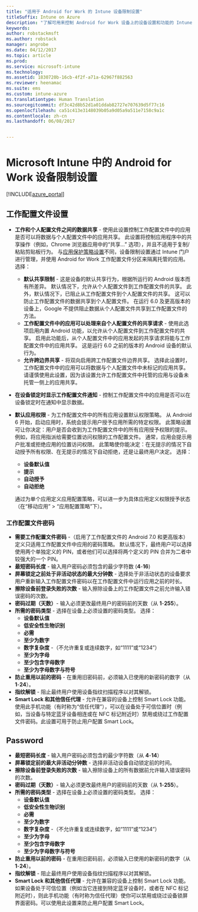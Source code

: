 ```yaml
---
title: "适用于 Android for Work 的 Intune 设备限制设置"
titleSuffix: Intune on Azure
description: "了解可用来控制 Android for Work 设备上的设备设置和功能的 Intune 设置。"
keywords: 
author: robstackmsft
ms.author: robstack
manager: angrobe
ms.date: 04/12/2017
ms.topic: article
ms.prod: 
ms.service: microsoft-intune
ms.technology: 
ms.assetid: 1830720b-16cb-4f2f-a71a-62967f882563
ms.reviewer: heenamac
ms.suite: ems
ms.custom: intune-azure
ms.translationtype: Human Translation
ms.sourcegitcommit: df3c42d8b52d1a01ddab82727e707639d5f77c16
ms.openlocfilehash: ca51c413e3148039b05a9d05a9a511e7158c9a1c
ms.contentlocale: zh-cn
ms.lasthandoff: 06/08/2017


---
```


# <a name="android-for-work-device-restriction-settings-in-microsoft-intune"></a>Microsoft Intune 中的 Android for Work 设备限制设置

[!INCLUDE[azure_portal](./includes/azure_portal.md)]

## <a name="work-profile-settings"></a>工作配置文件设置
- **工作和个人配置文件之间的数据共享** - 使用此设置控制工作配置文件中的应用是否可以将数据与个人配置文件中的应用共享。 此设置将控制应用程序中的共享操作（例如，Chrome 浏览器应用中的“共享...” 选项），并且不适用于复制/粘贴剪贴板行为。 与[应用保护策略设置](https://docs.microsoft.com/intune-classic/deploy-use/protect-app-data-using-mobile-app-management-policies-with-microsoft-intune)不同，设备限制设置通过 Intune 门户进行管理，并使用 Android for Work 工作配置文件分区来隔离托管的应用。 选择：
    - **默认共享限制** - 这是设备的默认共享行为，根据所运行的 Android 版本而有所差异。 默认情况下，允许从个人配置文件到工作配置文件的共享。 此外，默认情况下，已阻止从工作配置文件到个人配置文件的共享。 这可以防止工作配置文件的数据共享到个人配置文件。 在运行 6.0 及更高版本的设备上，Google 不提供阻止数据从个人配置文件共享到工作配置文件的方法。   
    - **工作配置文件中的应用可以处理来自个人配置文件的共享请求** - 使用此选项启用内置 Android 功能，以允许从个人配置文件到工作配置文件的共享。 启用此功能后，从个人配置文件中的应用发起的共享请求将能与工作配置文件中的应用共享。 这是运行 6.0 之前的版本的 Android 设备的默认行为。
    - **允许跨边界共享** - 将双向启用跨工作配置文件边界共享。 选择此设置时，工作配置文件中的应用可以将数据与个人配置文件中未标记的应用共享。 请谨慎使用此设置，因为该设置允许工作配置文件中托管的应用与设备未托管一侧上的应用共享。

-   **在设备锁定时显示工作配置文件通知** - 控制工作配置文件中的应用是否可以在设备锁定时在通知中显示数据。
-   **默认应用权限** - 为工作配置文件中的所有应用设置默认权限策略。 从 Android 6 开始，启动应用时，系统会提示用户授予应用所需的特定权限。 此策略设置可让你决定：用户是否会收到为工作配置文件中的所有应用授予权限的提示。 例如，将应用指派给需要位置访问权限的工作配置文件。 通常，应用会提示用户批准或拒绝应用的位置访问权限。 此策略使你能决定：在无提示的情况下自动授予所有权限、在无提示的情况下自动拒绝，还是让最终用户决定。 选择：
    -   **设备默认值**
    -   **提示**
    -   **自动授予**
    -   **自动拒绝**

    通过为单个应用定义应用配置策略，可以进一步为具体应用定义权限授予状态（在“移动应用” > “应用配置策略”下）。

### <a name="work-profile-password"></a>工作配置文件密码
- **需要工作配置文件密码** -（启用了工作配置文件的 Android 7.0 和更高版本）定义只适用工作配置文件中应用的密码策略。 默认情况下，最终用户可以选择使用两个单独定义的 PIN，或者他们可以选择将两个定义的 PIN 合并为二者中较强大的一个 PIN。
- **最短密码长度** - 输入用户密码必须包含的最少字符数 (**4**-**16**)
- **屏幕锁定之前处于非活动状态的最大分钟数** - 选择处于非活动状态的设备要求用户重新输入工作配置文件密码以在工作配置文件中运行应用之前的时长。
- **擦除设备前登录失败的次数** - 输入擦除设备上的工作配置文件之前允许输入错误密码的次数。
- **密码过期（天数）**- 输入必须更改最终用户的密码前的天数（从 **1**-**255**）。
- **所需的密码类型** - 选择在设备上必须设置的密码类型。 选择：
    - **设备默认值**
    - **低安全性生物识别**
    - **必需**
    - **至少为数字**
    - **数字复杂度** -（不允许重复或连续数字，如“1111”或“1234”）
    - **至少为字母**
    - **至少包含字母数字**
    - **至少为字母数字与符号**
- **防止重用以前的密码** - 在重用旧密码前，必须输入已使用的新密码的数字（从 **1**-**24**）。
- **指纹解锁** - 阻止最终用户使用设备指纹扫描程序以对其解锁。
- **Smart Lock 和其他信任代理** - 允许在兼容的设备上控制 Smart Lock 功能。 使用此手机功能（有时称为“信任代理”），可以在设备处于可信位置时（例如，当设备与特定蓝牙设备相连或在 NFC 标记附近时）禁用或绕过工作配置文件密码。此设置可用于防止用户配置 Smart Lock。

## <a name="password"></a>Password

- **最短密码长度** - 输入用户密码必须包含的最少字符数（从 **4**-**14**）
- **屏幕锁定前的最大非活动分钟数** - 选择非活动设备自动锁定前的时间。
- **擦除设备前登录失败的次数** - 输入擦除设备上的所有数据前允许输入错误密码的次数。
- **密码过期（天数）**- 输入必须更改最终用户的密码前的天数（从 **1**-**255**）。
- **所需的密码类型** - 选择在设备上必须设置的密码类型。 选择：
    - **设备默认值**
    - **低安全性生物识别**
    - **必需**
    - **至少为数字**
    - **数字复杂度** -（不允许重复或连续数字，如“1111”或“1234”）
    - **至少为字母**
    - **至少包含字母数字**
    - **至少为字母数字与符号**
- **防止重用以前的密码** - 在重用旧密码前，必须输入已使用的新密码的数字（从 **1**-**24**）。
- **指纹解锁** - 阻止最终用户使用设备指纹扫描程序以对其解锁。
- **Smart Lock 和其他信任代理** - 允许在兼容的设备上控制 Smart Lock 功能。 如果设备处于可信位置（例如当它连接到特定蓝牙设备时，或者在 NFC 标记附近时），则此手机功能（有时称为信任代理）使你可以禁用或绕过设备锁屏界面密码。可以使用此设置来防止用户配置 Smart Lock。

